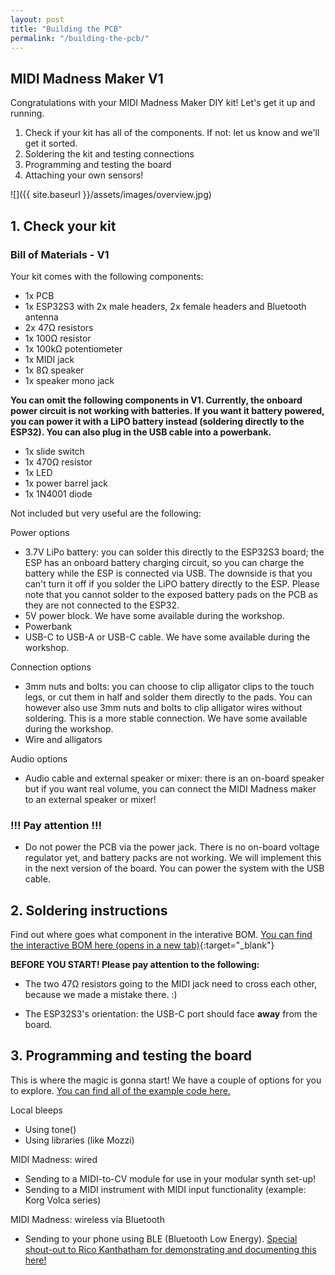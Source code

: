 ```yaml
---
layout: post
title: "Building the PCB"
permalink: "/building-the-pcb/"
---
```


## MIDI Madness Maker V1
Congratulations with your MIDI Madness Maker DIY kit! Let's get it up and running. 

1. Check if your kit has all of the components. If not: let us know and we'll get it sorted.
2. Soldering the kit and testing connections
3. Programming and testing the board
4. Attaching your own sensors!

![]({{ site.baseurl }}/assets/images/overview.jpg)


## 1. Check your kit
### Bill of Materials - V1
Your kit comes with the following components:
- 1x PCB
- 1x ESP32S3 with 2x male headers, 2x female headers and Bluetooth antenna
- 2x 47Ω resistors
- 1x 100Ω resistor
- 1x 100kΩ potentiometer
- 1x MIDI jack
- 1x 8Ω speaker
- 1x speaker mono jack

**You can omit the following components in V1. Currently, the onboard power circuit is not working with batteries. If you want it battery powered, you can power it with a LiPO battery instead (soldering directly to the ESP32). You can also plug in the USB cable into a powerbank.**

- 1x slide switch
- 1x 470Ω resistor
- 1x LED
- 1x power barrel jack
- 1x 1N4001 diode

Not included but very useful are the following:

Power options
- 3.7V LiPo battery: you can solder this directly to the ESP32S3 board; the ESP has an onboard battery charging circuit, so you can charge the battery while the ESP is connected via USB. The downside is that you can't turn it off if you solder the LiPO battery directly to the ESP. Please note that you cannot solder to the exposed battery pads on the PCB as they are not connected to the ESP32.  
- 5V power block. We have some available during the workshop.
- Powerbank
- USB-C to USB-A or USB-C cable. We have some available during the workshop.

Connection options
- 3mm nuts and bolts: you can choose to clip alligator clips to the touch legs, or cut them in half and solder them directly to the pads. You can however also use 3mm nuts and bolts to clip alligator wires without soldering. This is a more stable connection. We have some available during the workshop.
- Wire and alligators

Audio options
- Audio cable and external speaker or mixer: there is an on-board speaker but if you want real volume, you can connect the MIDI Madness maker to an external speaker or mixer!


### !!! Pay attention !!!
- Do not power the PCB via the power jack. There is no on-board voltage regulator yet, and battery packs are not working. We will implement this in the next version of the board. You can power the system with the USB cable.

## 2. Soldering instructions
Find out where goes what component in the interative BOM. [You can find the interactive BOM here (opens in a new tab)](../../../midimadness/midimadnessmaker-ibom.html){:target="_blank"}

**BEFORE YOU START! Please pay attention to the following:**
- The two 47Ω resistors going to the MIDI jack need to cross each other, because we made a mistake there. :)
<!-- - Be mindful of the orientation of the diodes (LED and power diode) and the speaker. The square pad means that it's ground, so make sure to connect the short leg (-) of the LED there. The stripe of the power diode matches with the stripe on the PCB silkscreen.  -->
- The ESP32S3's orientation: the USB-C port should face **away** from the board.

## 3. Programming and testing the board
This is where the magic is gonna start! We have a couple of options for you to explore. [You can find all of the example code here.](https://github.com/v0ss3n/midimadness/tree/main/Arduino%20(code))

Local bleeps
- Using tone()
- Using libraries (like Mozzi)

MIDI Madness: wired
- Sending to a MIDI-to-CV module for use in your modular synth set-up!
- Sending to a MIDI instrument with MIDI input functionality (example: Korg Volca series)

MIDI Madness: wireless via Bluetooth
- Sending to your phone using BLE (Bluetooth Low Energy). [Special shout-out to Rico Kanthatham for demonstrating and documenting this here!](https://caramel-adjustment-1d3.notion.site/Fabricademy-Electronic-Music-Xiao-ESP32C3-BLE-MIDI-Controller-1389bb27ac9880fbaa47e46e3878080e)

